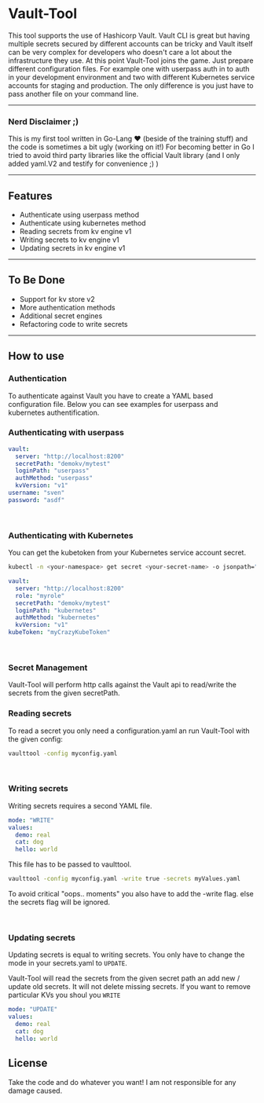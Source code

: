 # Vault-Tool

This tool supports the use of Hashicorp Vault. Vault CLI is great but having multiple secrets secured by different accounts can be tricky and Vault itself can be very complex for developers who doesn't care a lot about the infrastructure they use. At this point Vault-Tool joins the game. Just prepare different configuration files. For example one with userpass auth in to auth in your development environment and two with different Kubernetes service accounts for staging and production. The only difference is you just have to pass another file on your command line.

---
### Nerd Disclaimer ;)
This is my first tool written in Go-Lang :heart: (beside of the training stuff) and the code is sometimes a bit ugly (working on it!) For becoming better in Go I tried to avoid third party libraries like the official Vault library (and I only added yaml.V2 and testify for convenience ;) )

---
## Features

- Authenticate using userpass method
- Authenticate using kubernetes method
- Reading secrets from kv engine v1
- Writing secrets to kv engine v1
- Updating secrets in kv engine v1

---
## To Be Done

- Support for kv store v2
- More authentication methods
- Additional secret engines
- Refactoring code to write secrets

---
## How to use

### Authentication

To authenticate against Vault you have to create a YAML based configuration file. Below you can see examples for userpass and kubernetes authentification.
<br>

### Authenticating with userpass

```yaml
vault:
  server: "http://localhost:8200"
  secretPath: "demokv/mytest"
  loginPath: "userpass"
  authMethod: "userpass"
  kvVersion: "v1"
username: "sven"
password: "asdf"
```
<br>

### Authenticating with Kubernetes
You can get the kubetoken from your Kubernetes service account secret.

```sh
kubectl -n <your-namespace> get secret <your-secret-name> -o jsonpath="{.data.token}" | base64 --decode; echo;
```

```yaml
vault:
  server: "http://localhost:8200"
  role: "myrole"
  secretPath: "demokv/mytest"
  loginPath: "kubernetes"
  authMethod: "kubernetes"
  kvVersion: "v1"
kubeToken: "myCrazyKubeToken"
```
<br>

### Secret Management

Vault-Tool will perform http calls against the Vault api to read/write the secrets from the given secretPath.

### Reading secrets
To read a secret you only need a configuration.yaml an run Vault-Tool with the given config:
```sh
vaulttool -config myconfig.yaml
```
<br>

### Writing secrets

Writing secrets requires a second YAML file.

```yaml
mode: "WRITE"
values:
  demo: real
  cat: dog
  hello: world
```

This file has to be passed to vaulttool.
```sh
vaulttool -config myconfig.yaml -write true -secrets myValues.yaml
```
To avoid critical "oops.. moments" you also have to add the -write flag. else the secrets flag will be ignored.

<br>

### Updating secrets

Updating secrets is equal to writing secrets. You only have to change the mode in your secrets.yaml to <code>UPDATE</code>.

Vault-Tool will read the secrets from the given secret path an add new / update old secrets. It will not delete missing secrets. If you want to remove particular KVs you shoul you <code>WRITE</code>

```yaml
mode: "UPDATE"
values:
  demo: real
  cat: dog
  hello: world
```

## License
Take the code and do whatever you want! I am not responsible for any damage caused.
